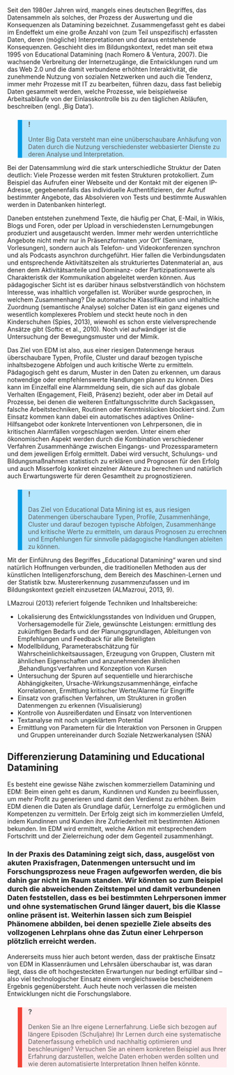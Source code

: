 Seit den 1980er Jahren wird, mangels eines deutschen Begriffes, das Datensammeln als solches, der Prozess der Auswertung und die Konsequenzen als Datamining bezeichnet. Zusammengefasst geht es dabei im Endeffekt um eine große Anzahl von (zum Teil unspezifisch) erfassten Daten, deren (mögliche) Interpretationen und daraus entstehende Konsequenzen. Geschieht dies im Bildungskontext, redet man seit etwa 1995 von Educational Datamining (nach Romero &amp; Ventura, 2007). Die wachsende Verbreitung der Internetzugänge, die Entwicklungen rund um das Web 2.0 und die damit verbundene erhöhten Interaktivität, die zunehmende Nutzung von sozialen Netzwerken und auch die Tendenz, immer mehr Prozesse mit IT zu bearbeiten, führen dazu, dass fast beliebig Daten gesammelt werden, welche Prozesse, wie beispielweise Arbeitsabläufe von der Einlasskontrolle bis zu den täglichen Abläufen, beschreiben (engl. ‚Big Data‘).

<blockquote style="background: #B3E5FC; border-left: 10px solid #039BE5">

### !

Unter Big Data versteht man eine unüberschaubare Anhäufung von Daten durch die Nutzung verschiedenster webbasierter Dienste zu deren Analyse und Interpretation.

</blockquote>

Bei der Datensammlung wird die stark unterschiedliche Struktur der Daten deutlich: Viele Prozesse werden mit festen Strukturen protokolliert. Zum Beispiel das Aufrufen einer Webseite und der Kontakt mit der eigenen IP-Adresse, gegebenenfalls das individuelle Authentifizieren, der Aufruf bestimmter Angebote, das Absolvieren von Tests und bestimmte Auswahlen werden in Datenbanken hinterlegt.

Daneben entstehen zunehmend Texte, die häufig per Chat, E-Mail, in Wikis, Blogs und Foren, oder per Upload in verschiedensten Lernumgebungen produziert und ausgetauscht werden. Immer mehr werden unterrichtliche Angebote nicht mehr nur in Präsenzformaten ‚vor Ort‘ (Seminare, Vorlesungen), sondern auch als Telefon- und Videokonferenzen synchron und als Podcasts asynchron durchgeführt. Hier fallen die Verbindungsdaten und entsprechende Aktivitätszeiten als strukturiertes Datenmaterial an, aus denen dem Aktivitätsanteile und Dominanz- oder Partizipationswerte als Charakteristik der Kommunikation abgeleitet werden können. Aus pädagogischer Sicht ist es darüber hinaus selbstverständlich von höchstem Interesse, was inhaltlich vorgefallen ist. Worüber wurde gesprochen, in welchem Zusammenhang? Die automatische Klassifikation und inhaltliche Zuordnung (semantische Analyse) solcher Daten ist ein ganz eigenes und wesentlich komplexeres Problem und steckt heute noch in den Kinderschuhen (Spies, 2013), wiewohl es schon erste vielversprechende Ansätze gibt (Softic et al., 2010). Noch viel aufwändiger ist die Untersuchung der Bewegungsmuster und der Mimik.

Das Ziel von EDM ist also, aus einer riesigen Datenmenge heraus überschaubare Typen, Profile, Cluster und darauf bezogen typische inhaltsbezogene Abfolgen und auch kritische Werte zu ermitteln. Pädagogisch geht es darum, Muster in den Daten zu erkennen, um daraus notwendige oder empfehlenswerte Handlungen planen zu können. Dies kann im Einzelfall eine Alarmmeldung sein, die sich auf das globale Verhalten (Engagement, Fleiß, Präsenz) bezieht, oder aber im Detail auf Prozesse, bei denen die weiteren Entfaltungsschritte durch Sackgassen, falsche Arbeitstechniken, Routinen oder Kenntnislücken blockiert sind. Zum Einsatz kommen kann dabei ein automatisches adaptives Online-Hilfsangebot oder konkrete Interventionen von Lehrpersonen, die in kritischen Alarmfällen vorgeschlagen werden. Unter einem eher ökonomischen Aspekt werden durch die Kombination verschiedener Verfahren Zusammenhänge zwischen Eingangs- und Prozessparametern und dem jeweiligen Erfolg ermittelt. Dabei wird versucht, Schulungs- und Bildungsmaßnahmen statistisch zu erklären und Prognosen für den Erfolg und auch Misserfolg konkret einzelner Akteure zu berechnen und natürlich auch Erwartungswerte für deren Gesamtheit zu prognostizieren.

<blockquote style="background: #B3E5FC; border-left: 10px solid #039BE5">

### !

Das Ziel von Educational Data Mining ist es, aus riesigen Datenmengen überschaubare Typen, Profile, Zusammenhänge, Cluster und darauf bezogen typische Abfolgen, Zusammenhänge und kritische Werte zu ermitteln, um daraus Prognosen zu errechnen und Empfehlungen für sinnvolle pädagogische Handlungen ableiten zu können.

</blockquote>

Mit der Einführung des Begriffes „Educational Datamining“ waren und sind natürlich Hoffnungen verbunden, die traditionellen Methoden aus der künstlichen Intelligenzforschung, dem Bereich des Maschinen-Lernen und der Statistik bzw. Mustererkennung zusammenzufassen und im Bildungskontext gezielt einzusetzen (ALMazroui, 2013, 9).

LMazroui (2013) referiert folgende Techniken und Inhaltsbereiche:

- Lokalisierung des Entwicklungsstandes von Individuen und Gruppen, Vorhersagemodelle für Ziele, gewünschte Leistungen: ermittlung des zukünftigen Bedarfs und der Planungsgrundlagen, Ableitungen von Empfehlungen und Feedback für alle Beteiligten
- Modellbildung, Parameterabschätzung für Wahrscheinlichkeitsaussagen, Erzeugung von Gruppen, Clustern mit ähnlichen Eigenschaften und anzunehmenden ähnlichen ‚Behandlungs‘verfahren und Konzeption von Kursen
- Untersuchung der Spuren auf sequentielle und hierarchische Abhängigkeiten, Ursache-Wirkungszusammenhänge, einfache Korrelationen, Ermittlung kritischer Werte/Alarme für Eingriffe
- Einsatz von grafischen Verfahren, um Strukturen in großen Datenmengen zu erkennen (Visualisierung)
- Kontrolle von Ausreißerdaten und Einsatz von Interventionen
- Textanalyse mit noch ungeklärtem Potential
- Ermittlung von Parametern für die Interaktion von Personen in Gruppen und Gruppen untereinander durch Soziale Netzwerkanalysen (SNA)

## Differenzierung Datamining und Educational Datamining

Es besteht eine gewisse Nähe zwischen kommerziellem Datamining und EDM: Beim einen geht es darum, Kundinnen und Kunden zu beeinflussen, um mehr Profit zu generieren und damit den Verdienst zu erhöhen. Beim EDM dienen die Daten als Grundlage dafür, Lernerfolge zu ermöglichen und Kompetenzen zu vermitteln. Der Erfolg zeigt sich im kommerziellen Umfeld, indem Kundinnen und Kunden ihre Zufriedenheit mit bestimmten Aktionen bekunden. Im EDM wird ermittelt, welche Aktion mit entsprechendem Fortschritt und der Zielerreichung oder dem Gegenteil zusammenhängt.

### In der Praxis des Datamining zeigt sich, dass, ausgelöst von akuten Praxisfragen, Datenmengen untersucht und im Forschungsprozess neue Fragen aufgeworfen werden, die bis dahin gar nicht im Raum standen. Wir könnten so zum Beispiel durch die abweichenden Zeitstempel und damit verbundenen Daten feststellen, dass es bei bestimmten Lehrpersonen immer und ohne systematischen Grund länger dauert, bis die Klasse online präsent ist. Weiterhin lassen sich zum Beispiel Phänomene abbilden, bei denen spezielle Ziele abseits des vollzogenen Lehrplans ohne das Zutun einer Lehrperson plötzlich erreicht werden.

Andererseits muss hier auch betont werden, dass der praktische Einsatz von EDM in Klassenräumen und Lehrsälen überschaubar ist, was daran liegt, dass die oft hochgesteckten Erwartungen nur bedingt erfüllbar sind – also viel technologischer Einsatz einem vergleichsweise bescheidenem Ergebnis gegenübersteht. Auch heute noch verlassen die meisten Entwicklungen nicht die Forschungslabore.

<blockquote style="background: #FFEBEE; border-left: 10px solid #F44336">

### ?

Denken Sie an Ihre eigene Lernerfahrung. Ließe sich bezogen auf längere Episoden (Schuljahre) Ihr Lernen durch eine systematische Datenerfassung erheblich und nachhaltig optimieren und beschleunigen? Versuchen Sie an einem konkreten Beispiel aus Ihrer Erfahrung darzustellen, welche Daten erhoben werden sollten und wie deren automatisierte Interpretation Ihnen helfen könnte.

</blockquote>
